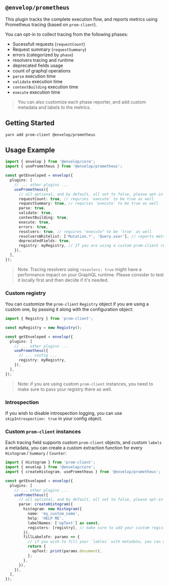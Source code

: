 ## `@envelop/prometheus`

This plugin tracks the complete execution flow, and reports metrics using Prometheus tracing (based on `prom-client`).

You can opt-in to collect tracing from the following phases:

- Sucessfull requests (`requestCount`)
- Request summary (`requestSummary`)
- errors (categorized by `phase`)
- resolvers tracing and runtime
- deprecated fields usage
- count of graphql operations
- `parse` execution time
- `validate` execution time
- `contextBuilding` execution time
- `execute` execution time

> You can also customize each phase reporter, and add custom metadata and labels to the metrics.

## Getting Started

```
yarn add prom-client @envelop/prometheus
```

## Usage Example

```ts
import { envelop } from '@envelop/core';
import { usePrometheus } from '@envelop/prometheus';

const getEnveloped = envelop({
  plugins: [
    // ... other plugins ...
    usePrometheus({
      // all optional, and by default, all set to false, please opt-in to the metrics you wish to get
      requestCount: true, // requries `execute` to be true as well
      requestSummary: true, // requries `execute` to be true as well
      parse: true,
      validate: true,
      contextBuilding: true,
      execute: true,
      errors: true,
      resolvers: true, // requires "execute" to be `true` as well
      resolversWhitelist: ['Mutation.*', 'Query.user'], // reports metrics als for these resolvers, leave `undefined` to report all fields
      deprecatedFields: true,
      registry: myRegistry, // If you are using a custom prom-client registry, please set it here
    }),
  ],
});
```

> Note: Tracing resolvers using `resovlers: true` might have a performance impact on your GraphQL runtime. Please consider to test it locally first and then decide if it's needed.

### Custom registry

You can customize the `prom-client` `Registry` object if you are using a custom one, by passing it along with the configuration object:

```ts
import { Registry } from 'prom-client';

const myRegistry = new Registry();

const getEnveloped = envelop({
  plugins: [
    // ... other plugins ...
    usePrometheus({
      // ... config ...
      registry: myRegistry,
    }),
  ],
});
```

> Note: if you are using custom `prom-client` instances, you need to make sure to pass your registry there as well.

### Introspection

If you wish to disable introspection logging, you can use `skipIntrospection: true` in your config object.

### Custom `prom-client` instances

Each tracing field supports custom `prom-client` objects, and custom `labels` a metadata, you can create a custom extraction function for every `Histogram` / `Summary` / `Counter`:

```ts
import { Histogram } from 'prom-client';
import { envelop } from '@envelop/core';
import { createHistogram, usePrometheus } from '@envelop/prometheus';

const getEnveloped = envelop({
  plugins: [
    // ... other plugins ...
    usePrometheus({
      // all optional, and by default, all set to false, please opt-in to the metrics you wish to get
      parse: createHistogram({
        histogram: new Histogram({
          name: 'my_custom_name',
          help: 'HELP ME',
          labelNames: ['opText'] as const,
          registers: [registry], // make sure to add your custom registry, if you are not using the default one
        }),
        fillLabelsFn: params => {
          // if you wish to fill your `lables` with metadata, you can use the params in order to get access to things like DocumentNode, operationName, operationType, `error` (for error metrics) and `info` (for resolvers metrics)
          return {
            opText: print(params.document),
          };
        },
      }),
    }),
  ],
});
```
